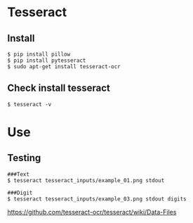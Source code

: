 # Tesseract
## Install
    $ pip install pillow
    $ pip install pytesseract
    $ sudo apt-get install tesseract-ocr

## Check install tesseract
    $ tesseract -v

# Use
## Testing
    ###Text
    $ tesseract tesseract_inputs/example_01.png stdout 

    ###Digit
    $ tesseract tesseract_inputs/example_03.png stdout digits

https://github.com/tesseract-ocr/tesseract/wiki/Data-Files